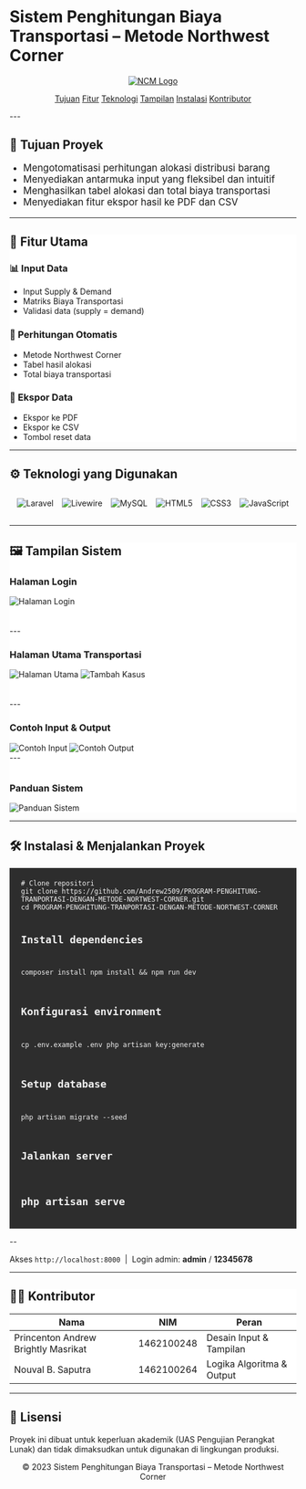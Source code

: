 # Sistem Penghitungan Biaya Transportasi – Metode Northwest Corner
<p align="center"><a href="https://laravel.com" target="_blank"><img src="./public/Test/Image/logo.png" alt="NCM Logo"></a></p>

<p align="center">
<a href="#tujuan">Tujuan</a>
<a href="#fitur">Fitur</a>
<a href="#teknologi">Teknologi</a>
<a href="#tampilan">Tampilan</a>
<a href="#instalasi">Instalasi</a>
<a href="#kontributor">Kontributor</a>
</p>
---

<section id="tujuan">
    <div class="container">
      <h2>🧭 Tujuan Proyek</h2>
      <ul style="list-style:disc;padding-left:24px;font-size:1.05rem">
        <li>Mengotomatisasi perhitungan alokasi distribusi barang</li>
        <li>Menyediakan antarmuka input yang fleksibel dan intuitif</li>
        <li>Menghasilkan tabel alokasi dan total biaya transportasi</li>
        <li>Menyediakan fitur ekspor hasil ke PDF dan CSV</li>
      </ul>
    </div>
</section>

---

<section id="fitur" style="background:#fff">
    <div class="container">
      <h2>🔧 Fitur Utama</h2>
      <div class="grid-cards">
        <div class="card">
          <h3>📊 Input Data</h3>
          <ul>
            <li>Input Supply &amp; Demand</li>
            <li>Matriks Biaya Transportasi</li>
            <li>Validasi data (supply = demand)</li>
          </ul>
        </div>
        <div class="card">
          <h3>🧮 Perhitungan Otomatis</h3>
          <ul>
            <li>Metode Northwest Corner</li>
            <li>Tabel hasil alokasi</li>
            <li>Total biaya transportasi</li>
          </ul>
        </div>
        <div class="card">
          <h3>💾 Ekspor Data</h3>
          <ul>
            <li>Ekspor ke PDF</li>
            <li>Ekspor ke CSV</li>
            <li>Tombol reset data</li>
          </ul>
        </div>
      </div>
    </div>
  </section>

---

<section id="teknologi">
    <div class="container">
      <h2>⚙️ Teknologi yang Digunakan</h2>
      <div class="badges" style="display: flex; justify-content: center; flex-wrap: wrap; gap: 15px; margin: 30px 0;">
        <img alt="Laravel"     src="https://img.shields.io/badge/Laravel-FF2D20?style=for-the-badge&logo=laravel&logoColor=white">
        <img alt="Livewire"    src="https://img.shields.io/badge/Livewire-4e56a6?style=for-the-badge&logo=livewire&logoColor=white">
        <img alt="MySQL"       src="https://img.shields.io/badge/MySQL-4479A1?style=for-the-badge&logo=mysql&logoColor=white">
        <img alt="HTML5"       src="https://img.shields.io/badge/HTML5-E34F26?style=for-the-badge&logo=html5&logoColor=white">
        <img alt="CSS3"        src="https://img.shields.io/badge/CSS3-1572B6?style=for-the-badge&logo=css3&logoColor=white">
        <img alt="JavaScript"  src="https://img.shields.io/badge/JavaScript-F7DF1E?style=for-the-badge&logo=javascript&logoColor=black">
      </div>
    </div>
  </section>

---

<section id="tampilan" style="background:#fff">
    <div class="container">
      <h2>🖼 Tampilan Sistem</h2>
      <h3>Halaman Login</h3>
      <div class="gallery" style="margin-bottom:35px">
        <img src="./public/Test/Image/login.png" alt="Halaman Login">
      </div>
---
      <h3>Halaman Utama Transportasi</h3>
      <div class="gallery" style="margin-bottom:35px">
        <img src="./public/Test/Image/tampulan-utama.png" alt="Halaman Utama">
        <img src="./public/Test/Image/tambah-kasus.png"   alt="Tambah Kasus">
      </div>
---
      <h3>Contoh Input &amp; Output</h3>
      <div class="gallery">
        <img src="./public/Test/Image/Input.png"  alt="Contoh Input">
        <img src="./public/Test/Image/Output.png" alt="Contoh Output">
      </div>
---
      <h3 style="margin-top:35px">Panduan Sistem</h3>
      <div class="gallery">
        <img src="./public/Test/Image/panduan.png" alt="Panduan Sistem">
      </div>
    </div>
  </section>

---

<section id="instalasi">
    <div class="container">
      <h2>🛠 Instalasi &amp; Menjalankan Proyek</h2>
      <pre style="background:#2d2d2d;color:#f1f1f1;padding:20px;border-radius:var(--radius);overflow-x:auto"><code># Clone repositori
git clone https://github.com/Andrew2509/PROGRAM-PENGHITUNG-TRANPORTASI-DENGAN-METODE-NORTWEST-CORNER.git
cd PROGRAM-PENGHITUNG-TRANPORTASI-DENGAN-METODE-NORTWEST-CORNER

# Install dependencies
composer install
npm install && npm run dev

# Konfigurasi environment
cp .env.example .env
php artisan key:generate

# Setup database
php artisan migrate --seed

# Jalankan server
php artisan serve
</code></pre>
---
--
      <p class="lead">Akses <code>http://localhost:8000</code> &nbsp;|&nbsp; Login admin: <strong>admin</strong> / <strong>12345678</strong></p>
    </div>
  </section>

---

<section id="kontributor" style="background:#fff">
    <div class="container">
      <h2>👨‍💻 Kontributor</h2>
      <table>
        <thead>
          <tr><th>Nama</th><th>NIM</th><th>Peran</th></tr>
        </thead>
        <tbody>
          <tr><td>Princenton Andrew Brightly Masrikat</td><td>1462100248</td><td>Desain Input &amp; Tampilan</td></tr>
          <tr><td>Nouval B. Saputra</td><td>1462100264</td><td>Logika Algoritma &amp; Output</td></tr>
        </tbody>
      </table>
    </div>
 </section>

---

## 📜 Lisensi
Proyek ini dibuat untuk keperluan akademik (UAS Pengujian Perangkat Lunak) dan tidak dimaksudkan untuk digunakan di lingkungan produksi.

<footer align="center">
    © 2023 Sistem Penghitungan Biaya Transportasi – Metode Northwest Corner
</footer>
